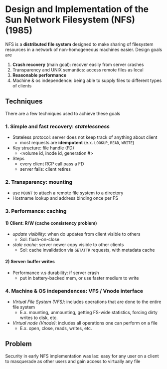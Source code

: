 # Design and Implementation of the Sun Network Filesystem (NFS) (1985) 
NFS is a **distributed file system** designed to make sharing of filesystem resources in a network of non-homogeneous machines easier. Design goals are 

1. **Crash recovery** (main goal): recover easily from server crashes
3. Transparency and UNIX semantics: access remote files as local 
4. **Reasonable performance**
5. Machine & os independence: being able to supply files to different types of clients 

## Techniques 
There are a few techniques used to achieve these goals 

### 1. Simple and fast recovery: _statelessness_
*  Stateless protocol: server does not keep track of anything about client
    *  most requests are **idempotent** (e.x. `LOOKUP`, `READ`, `WRITE`)   
*  Key structure: file handle (FD)
    *  <volume id, inode id, generation #>     
*  Steps 
    *  every client RCP call pass a FD
    *  server fails: client retires

### 2. Transparency: mounting
*  use `MOUNT` to attach a remote file system to a directory
*  Hostname lookup and address binding once per FS

### 3. Performance: caching 
#### 1) Client: R/W (cache consistency problem) 
   * _update visibility_: when do updates from client visible to others
       *  Sol: flush-on-close 
   * _stale cache_: server newer copy visible to other clients
       *  Sol: cache invalidation via `GETATTR` requests, with metadata cache

#### 2) Server: buffer writes 
* Performance v.s durability: if server crash
    *  put in battery-backed mem, or use faster medium to write
 
### 4. Machine & OS independences: VFS / Vnode interface 
- *Virtual File System (VFS)*: includes operations that are done to the entire file system
    - E.x. mounting, unmounting, getting FS-wide statistics, forcing dirty writes to disk, etc.
- *Virtual node (Vnode)*: includes all operations one can perform on a file
    - E.x. open, close, reads, writes, etc.
 
## Problem 
Security in early NFS implementation was lax: easy for any user on a client to masquerade as other users and gain access to virtually any file 

